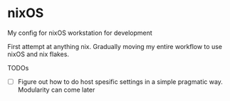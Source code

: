 # nixOS
My config for nixOS workstation for development

First attempt at anything nix. Gradually moving my entire workflow to use nixOS and nix flakes.

TODOs
 - [ ] Figure out how to do host spesific settings in a simple pragmatic way. Modularity can come later


